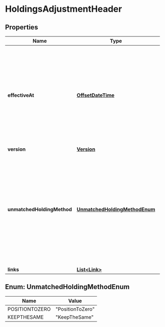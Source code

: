 

# HoldingsAdjustmentHeader

## Properties

Name | Type | Description | Notes
------------ | ------------- | ------------- | -------------
**effectiveAt** | [**OffsetDateTime**](OffsetDateTime.md) | The effective datetime from which the adjustment is valid. There can only be one holdings adjustment for a transaction portfolio at a specific effective datetime, so this uniquely identifies the adjustment. | 
**version** | [**Version**](Version.md) |  | 
**unmatchedHoldingMethod** | [**UnmatchedHoldingMethodEnum**](#UnmatchedHoldingMethodEnum) | Describes how the holdings were adjusted. If &#39;PositionToZero&#39; the entire transaction portfolio&#39;s holdings were set via a call to &#39;Set holdings&#39;. If &#39;KeepTheSame&#39; only the specified holdings were adjusted via a call to &#39;Adjust holdings&#39;. | 
**links** | [**List&lt;Link&gt;**](Link.md) |  |  [optional]



## Enum: UnmatchedHoldingMethodEnum

Name | Value
---- | -----
POSITIONTOZERO | &quot;PositionToZero&quot;
KEEPTHESAME | &quot;KeepTheSame&quot;



